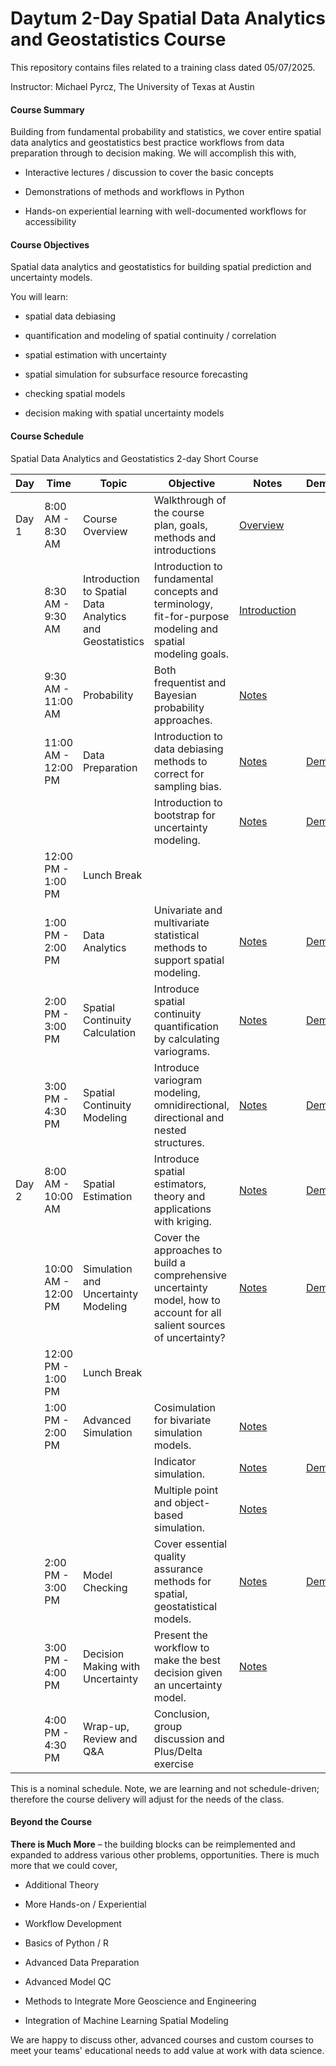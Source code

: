 # Daytum 2-Day Spatial Data Analytics and Geostatistics Course 

This repository contains files related to a training class dated 05/07/2025.

Instructor: Michael Pyrcz, The University of Texas at Austin

#### Course Summary

Building from fundamental probability and statistics, we cover entire spatial data analytics and geostatistics best practice workflows from data preparation through to decision making. We will accomplish this with,

* Interactive lectures / discussion to cover the basic concepts

* Demonstrations of methods and workflows in Python 

* Hands-on experiential learning with well-documented workflows for accessibility


#### Course Objectives

Spatial data analytics and geostatistics for building spatial prediction and uncertainty models.

You will learn:

* spatial data debiasing

* quantification and modeling of spatial continuity / correlation

* spatial estimation with uncertainty

* spatial simulation for subsurface resource forecasting

* checking spatial models

* decision making with spatial uncertainty models

#### Course Schedule

Spatial Data Analytics and Geostatistics 2-day Short Course

| Day   | Time                  | Topic                                  | Objective                                                                                      |  Notes  | Demonstration | Interactivity |
|-------|-----------------------|----------------------------------------|------------------------------------------------------------------------------------------------|--------|---------|---------|
| Day 1 | 8:00 AM - 8:30 AM     | Course Overview                        | Walkthrough of the course plan, goals, methods and introductions                               | [Overview](/pdfs/CourseOverview.pdf) | | |
|       | 8:30 AM - 9:30 AM     | Introduction to Spatial Data Analytics and Geostatistics | Introduction to fundamental concepts and terminology, fit-for-purpose modeling and spatial modeling goals. | [Introduction](https://github.com/daytum/geostats_training/blob/main/pdfs/Introduction.pdf)    | | |
|       | 9:30 AM - 11:00 AM    | Probability                            | Both frequentist and Bayesian probability approaches.                                          | [Notes](https://github.com/daytum/geostats_training/blob/main/Pyrcz_UTCourse/02_Probability.pdf) | | [Dashboard](https://github.com/daytum/geostats_training/blob/main/notebooks/Interactive_Sivia_Coin_Toss.ipynb) |
|       | 11:00 AM - 12:00 PM   | Data Preparation                       | Introduction to data debiasing methods to correct for sampling bias. | [Notes](https://github.com/daytum/geostats_training/blob/main/Pyrcz_UTCourse/09b_Spatial_Debias.pdf) | [Demo](https://github.com/daytum/geostats_training/blob/main/notebooks/declustering.ipynb)| [Dashboard](https://github.com/daytum/geostats_training/blob/main/notebooks/Interactive_Declustering.ipynb) |
|       |   |                       | Introduction to bootstrap for uncertainty modeling. | [Notes](https://github.com/daytum/geostats_training/blob/main/Pyrcz_UTCourse/05_Univariate_Distributions.pdf) | [Demo](https://github.com/daytum/geostats_training/blob/main/notebooks/bootstrap.ipynb) | [Dashboard](https://github.com/daytum/geostats_training/blob/main/notebooks/Interactive_Bootstrap.ipynb) |
|       | 12:00 PM - 1:00 PM    | Lunch Break                            |                                                                                                |  | | |
|       | 1:00 PM - 2:00 PM     | Data Analytics                         | Univariate and multivariate statistical methods to support spatial modeling.                   | [Notes](https://github.com/daytum/geostats_training/blob/main/Pyrcz_UTCourse/08_Bivariate_Correlation.pdf) | [Demo](https://github.com/daytum/geostats_training/blob/main/notebooks/multivariate_analysis.ipynb) | [Dashbaord](https://github.com/daytum/geostats_training/blob/main/notebooks/Interactive_Correlation_Coefficient.ipynb) |
|       | 2:00 PM - 3:00 PM     | Spatial Continuity Calculation         | Introduce spatial continuity quantification by calculating variograms.                         | [Notes](https://github.com/daytum/geostats_training/blob/main/Pyrcz_UTCourse/10_Spatial_Calc.pdf) | [Demo](https://github.com/daytum/geostats_training/blob/main/notebooks/variogram_calculation.ipynb) | [Dashbaord](https://github.com/daytum/geostats_training/blob/main/notebooks/Interactive_Variogram_Calculation.ipynb) |
|       | 3:00 PM - 4:30 PM     | Spatial Continuity Modeling            | Introduce variogram modeling, omnidirectional, directional and nested structures.              | [Notes](https://github.com/daytum/geostats_training/blob/main/Pyrcz_UTCourse/11_Spatial_Interpretation_Modeling.pdf) | [Demo](https://github.com/daytum/geostats_training/blob/main/notebooks/variogram_modeling.ipynb) | [Dashboard](https://github.com/daytum/geostats_training/blob/main/notebooks/Interactive_Variogram_Calculation_Modeling.ipynb) |
| Day 2 | 8:00 AM - 10:00 AM    | Spatial Estimation                     | Introduce spatial estimators, theory and applications with kriging.                            | [Notes](https://github.com/daytum/geostats_training/blob/main/Pyrcz_UTCourse/12_Kriging.pdf)  | [Demo](https://github.com/daytum/geostats_training/blob/main/notebooks/kriging.ipynb) | [Dashboard](https://github.com/daytum/geostats_training/blob/main/notebooks/Interactive_Simple_Kriging.ipynb) |
|       | 10:00 AM - 12:00 PM   | Simulation and Uncertainty Modeling    | Cover the approaches to build a comprehensive uncertainty model, how to account for all salient sources of uncertainty? | [Notes](https://github.com/daytum/geostats_training/blob/main/Pyrcz_UTCourse/13_Simulation.pdf) | [Demo](https://github.com/daytum/geostats_training/blob/main/notebooks/simulation.ipynb) | [Dashbaord](https://github.com/daytum/geostats_training/blob/main/notebooks/Interactive_Simulation.ipynb) |
|       | 12:00 PM - 1:00 PM    | Lunch Break                            |                                                                                                |  | | |
|       | 1:00 PM - 2:00 PM     | Advanced Simulation                    | Cosimulation for bivariate simulation models. | [Notes](https://github.com/daytum/geostats_training/blob/main/Pyrcz_UTCourse/16_Cosimulation.pdf) | | |
|       |                       |                                        | Indicator simulation.                                                              | [Notes](https://github.com/daytum/geostats_training/blob/main/Pyrcz_UTCourse/14_Simulation_Indicator.pdf)  | [Demo](https://github.com/daytum/geostats_training/blob/main/notebooks/sisim.ipynb) | | 
|       |                       |                                        | Multiple point and object-based simulation.                                                    | [Notes](https://github.com/daytum/geostats_training/blob/main/Pyrcz_UTCourse/15_Simulation_Facies.pdf) | | |
|       | 2:00 PM - 3:00 PM     | Model Checking                         | Cover essential quality assurance methods for spatial, geostatistical models.                  | [Notes](https://github.com/daytum/geostats_training/blob/main/Pyrcz_UTCourse/16b_Model_Checking.pdf) | [Demo](https://github.com/daytum/geostats_training/blob/main/notebooks/model_checking.ipynb) | |
|       | 3:00 PM - 4:00 PM     | Decision Making with Uncertainty       | Present the workflow to make the best decision given an uncertainty model.                     | [Notes](https://github.com/daytum/geostats_training/blob/main/Pyrcz_UTCourse/16c_Decision_Making.pdf) |  | [Dashbaord](https://github.com/daytum/geostats_training/blob/main/notebooks/Interactive_Decision_Making.ipynb) |
|       | 4:00 PM - 4:30 PM     | Wrap-up, Review and Q&A                | Conclusion, group discussion and Plus/Delta exercise                                           |  |  | |

This is a nominal schedule. Note, we are learning and not schedule-driven; therefore the course delivery will adjust for the needs of the class. 

#### Beyond the Course

**There is Much More** – the building blocks can be reimplemented and expanded to address various other problems, opportunities. There is much more that we could cover,

* Additional Theory

* More Hands-on / Experiential

* Workflow Development

* Basics of Python / R

* Advanced Data Preparation

* Advanced Model QC

* Methods to Integrate More Geoscience and Engineering

* Integration of Machine Learning Spatial Modeling

We are happy to discuss other, advanced courses and custom courses to meet your teams' educational needs to add value at work with data science.

